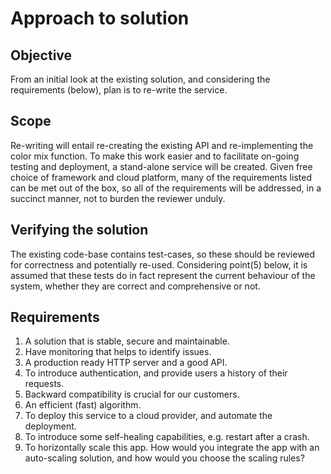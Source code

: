 # Approach to solution

## Objective
From an initial look at the existing solution, and considering the requirements (below), plan is to re-write the service.

## Scope
Re-writing will entail re-creating the existing API and re-implementing the color mix function.  To make this work easier and
to facilitate on-going testing and deployment, a stand-alone service will be created.  Given free choice of framework
and cloud platform, many of the requirements listed can be met out of the box, so all of the requirements will be
addressed, in a succinct manner, not to burden the reviewer unduly.

## Verifying the solution
The existing code-base contains test-cases, so these should be reviewed for correctness and potentially re-used. 
Considering point(5) below, it is assumed that these tests do in fact represent the current behaviour of the system,
whether they are correct and comprehensive or not.

## Requirements
1.  A solution that is stable, secure and maintainable.
2.  Have monitoring that helps to identify issues.
3.  A production ready HTTP server and a good API.
4.  To introduce authentication, and provide users a history of their requests.
5.  Backward compatibility is crucial for our customers.
6.  An efficient (fast) algorithm.
7.  To deploy this service to a cloud provider, and automate the deployment.
8.  To introduce some self-healing capabilities, e.g. restart after a crash.
9.  To horizontally scale this app. How would you integrate the app with an auto-scaling solution, 
and how would you choose the scaling rules?
